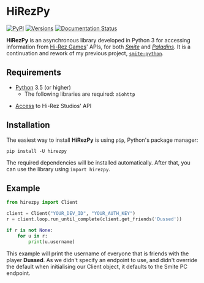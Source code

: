 # HiRezPy

[![PyPI](https://img.shields.io/pypi/v/hirezpy.svg)](https://pypi.python.org/pypi/hirezpy/)
[![Versions](https://img.shields.io/pypi/pyversions/hirezpy.svg)](https://pypi.python.org/pypi/hirezpy/)
[![Documentation Status](https://readthedocs.org/projects/hirezpy/badge/?version=latest)](http://hirezpy.readthedocs.io/en/latest/?badge=latest)

**HiRezPy** is an asynchronous library developed in Python 3 for accessing information from [Hi-Rez Games](http://www.hirezstudios.com/)' APIs, for both *[Smite](https://www.smitegame.com/)* and *[Paladins](https://www.paladins.com/)*. It is a continuation and rework of my previous project, [`smite-python`](https://github.com/jaydenkieran/smite-python).

## Requirements
* [Python](http://python.org) 3.5 (or higher)
    * The following libraries are required: `aiohttp`
- [Access](https://fs12.formsite.com/HiRez/form48/secure_index.html) to Hi-Rez Studios' API

## Installation
The easiest way to install **HiRezPy** is using `pip`, Python's package manager:

```
pip install -U hirezpy
```

The required dependencies will be installed automatically. After that, you can use the library using `import hirezpy`.

## Example

```py
from hirezpy import Client

client = Client("YOUR_DEV_ID", "YOUR_AUTH_KEY")
r = client.loop.run_until_complete(client.get_friends('Dussed'))

if r is not None:
    for u in r:
        print(u.username)
```

This example will print the username of everyone that is friends with the player **Dussed**. As we didn't specify an endpoint to use, and didn't override the default when initialising our Client object, it defaults to the Smite PC endpoint.
